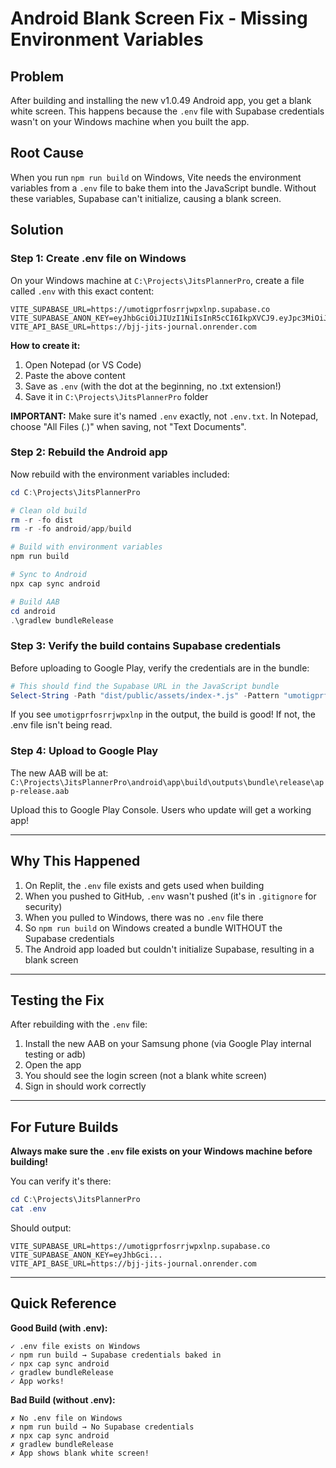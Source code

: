# Android Blank Screen Fix - Missing Environment Variables

## Problem
After building and installing the new v1.0.49 Android app, you get a blank white screen. This happens because the `.env` file with Supabase credentials wasn't on your Windows machine when you built the app.

## Root Cause
When you run `npm run build` on Windows, Vite needs the environment variables from a `.env` file to bake them into the JavaScript bundle. Without these variables, Supabase can't initialize, causing a blank screen.

## Solution

### Step 1: Create .env file on Windows

On your Windows machine at `C:\Projects\JitsPlannerPro`, create a file called `.env` with this exact content:

```
VITE_SUPABASE_URL=https://umotigprfosrrjwpxlnp.supabase.co
VITE_SUPABASE_ANON_KEY=eyJhbGciOiJIUzI1NiIsInR5cCI6IkpXVCJ9.eyJpc3MiOiJzdXBhYmFzZSIsInJlZiI6InVtb3RpZ3ByZm9zcnJqd3B4bG5wIiwicm9sZSI6ImFub24iLCJpYXQiOjE3MjAzMzQ4NDAsImV4cCI6MjAzNTkxMDg0MH0.d5yLGYOSzwvf0a2mR8XMIJo9mxgOAXZqSW8E6QdO7QU
VITE_API_BASE_URL=https://bjj-jits-journal.onrender.com
```

**How to create it:**
1. Open Notepad (or VS Code)
2. Paste the above content
3. Save as `.env` (with the dot at the beginning, no .txt extension!)
4. Save it in `C:\Projects\JitsPlannerPro` folder

**IMPORTANT:** Make sure it's named `.env` exactly, not `.env.txt`. In Notepad, choose "All Files (*.*)" when saving, not "Text Documents".

### Step 2: Rebuild the Android app

Now rebuild with the environment variables included:

```powershell
cd C:\Projects\JitsPlannerPro

# Clean old build
rm -r -fo dist
rm -r -fo android/app/build

# Build with environment variables
npm run build

# Sync to Android
npx cap sync android

# Build AAB
cd android
.\gradlew bundleRelease
```

### Step 3: Verify the build contains Supabase credentials

Before uploading to Google Play, verify the credentials are in the bundle:

```powershell
# This should find the Supabase URL in the JavaScript bundle
Select-String -Path "dist/public/assets/index-*.js" -Pattern "umotigprfosrrjwpxlnp"
```

If you see `umotigprfosrrjwpxlnp` in the output, the build is good! If not, the .env file isn't being read.

### Step 4: Upload to Google Play

The new AAB will be at:
`C:\Projects\JitsPlannerPro\android\app\build\outputs\bundle\release\app-release.aab`

Upload this to Google Play Console. Users who update will get a working app!

---

## Why This Happened

1. On Replit, the `.env` file exists and gets used when building
2. When you pushed to GitHub, `.env` wasn't pushed (it's in `.gitignore` for security)
3. When you pulled to Windows, there was no `.env` file there
4. So `npm run build` on Windows created a bundle WITHOUT the Supabase credentials
5. The Android app loaded but couldn't initialize Supabase, resulting in a blank screen

---

## Testing the Fix

After rebuilding with the `.env` file:
1. Install the new AAB on your Samsung phone (via Google Play internal testing or adb)
2. Open the app
3. You should see the login screen (not a blank white screen)
4. Sign in should work correctly

---

## For Future Builds

**Always make sure the `.env` file exists on your Windows machine before building!**

You can verify it's there:
```powershell
cd C:\Projects\JitsPlannerPro
cat .env
```

Should output:
```
VITE_SUPABASE_URL=https://umotigprfosrrjwpxlnp.supabase.co
VITE_SUPABASE_ANON_KEY=eyJhbGci...
VITE_API_BASE_URL=https://bjj-jits-journal.onrender.com
```

---

## Quick Reference

**Good Build (with .env):**
```
✓ .env file exists on Windows
✓ npm run build → Supabase credentials baked in
✓ npx cap sync android
✓ gradlew bundleRelease
✓ App works!
```

**Bad Build (without .env):**
```
✗ No .env file on Windows
✗ npm run build → No Supabase credentials
✗ npx cap sync android
✗ gradlew bundleRelease
✗ App shows blank white screen!
```
